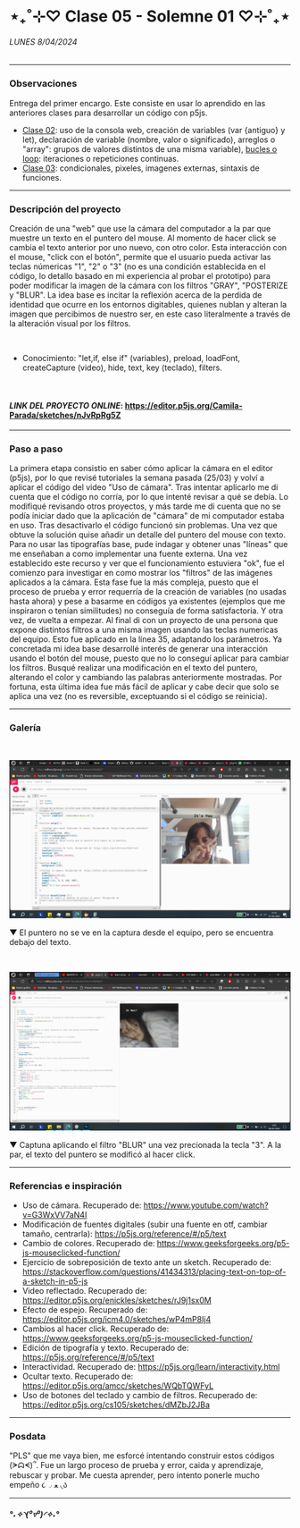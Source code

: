 # ⋆₊˚⊹♡ Clase 05 - Solemne 01 ♡⊹˚₊⋆
###### _LUNES 8/04/2024_

***
 
### Observaciones

<!---Recordar para programar "md" (markdown): 
- https://github.com/adam-p/markdown-here/wiki/Markdown-Cheatsheet 
- https://www.markdownguide.org/basic-syntax/--->
Entrega del primer encargo. Este consiste en usar lo aprendido en las anteriores clases para desarrollar un código con p5js.

- [Clase 02](https://github.com/disenoUDP/dis9034-2024-1/tree/main/clases/clase-02): uso de la consola web, creación de variables (var {antiguo} y let), declaración de variable (nombre, valor o significado), arreglos o "array": grupos de valores distintos de una misma variable), [bucles o loop](https://developer.mozilla.org/en-US/docs/Web/JavaScript/Guide/Loops_and_iteration): iteraciones o repeticiones continuas.
- [Clase 03](https://github.com/disenoUDP/dis9034-2024-1/tree/main/clases/clase-03): condicionales, pixeles, imagenes externas, sintaxis de funciones.

***
 
### Descripción del proyecto
Creación de una "web" que use la cámara del computador a la par que muestre un texto en el puntero del mouse. Al momento de hacer click se cambia el texto anterior por uno nuevo, con otro color. Esta interacción con el mouse, "click con el botón", permite que el usuario pueda activar las teclas númericas "1", "2" o "3" (no es una condición establecida en el código, lo detallo basado en mi experiencia al probar el prototipo) para poder modificar la imagen de la cámara con los filtros "GRAY", "POSTERIZE y "BLUR". La idea base es incitar la reflexión acerca de la perdida de identidad que ocurre en los entornos digitables, quienes nublan y alteran la imagen que percibimos de nuestro ser, en este caso literalmente a través de la alteración visual por los filtros.

<br>

- Conocimiento: "let,if, else if" (variables), preload, loadFont, createCapture (video), hide, text, key (teclado), filters.

<br>

#### *LINK DEL PROYECTO ONLINE*: https://editor.p5js.org/Camila-Parada/sketches/nJvRpRg5Z 

***

### Paso a paso

La primera etapa consistio en saber cómo aplicar la cámara en el editor (p5js), por lo que revisé tutoriales la semana pasada (25/03) y volví a aplicar el código del video "Uso de cámara". Tras intentar aplicarlo me di cuenta que el código no corría, por lo que intenté revisar a qué se debía. Lo modifiqué revisando otros proyectos, y más tarde me di cuenta que no se podía iniciar dado que la aplicación de "cámara" de mi computador estaba en uso. Tras desactivarlo el código funcionó sin problemas. Una vez que obtuve la solución quise añadir un detalle del puntero del mouse con texto. Para no usar las tipografías base, pude indagar y obtener unas "líneas" que me enseñaban a como implementar una fuente externa. Una vez establecido este recurso y ver que el funcionamiento estuviera "ok", fue el comienzo para investigar en como mostrar los "filtros" de las imágenes aplicados a la cámara. Esta fase fue la más compleja, puesto que el proceso de prueba y error requerría de la creación de variables (no usadas hasta ahora) y pese a basarme en códigos ya existentes (ejemplos que me inspiraron o tenían similitudes) no conseguía de forma satisfactoria. Y otra vez, de vuelta a empezar. Al final di con un proyecto de una persona que expone distintos filtros a una misma imagen usando las teclas numericas del equipo. Esto fue aplicado en la línea 35, adaptando los parámetros. Ya concretada mi idea base desarrollé interés de generar una interacción usando el botón del mouse, puesto que no lo conseguí aplicar para cambiar los filtros. Busqué realizar una modificación en el texto del puntero, alterando el color y cambiando las palabras anteriormente mostradas. Por fortuna, esta última idea fue más fácil de aplicar y cabe decir que solo se aplica una vez (no es reversible, exceptuando si el código se reinicia). 

***

### Galería
<br>

![primera etapa - resultado](./images/primera.etapa-resultado.png)

▼ El puntero no se ve en la captura desde el equipo, pero se encuentra debajo del texto.

<br>

![segunda etapa - resultado final](./images/segunda.etapa-resultado.final.png)

▼ Captuna aplicando el filtro "BLUR" una vez precionada la tecla "3". A la par, el texto del puntero se modificó al hacer click.

***

### Referencias e inspiración

- Uso de cámara. Recuperado de: https://www.youtube.com/watch?v=G3WxVV7aN4I
- Modificación de fuentes digitales (subir una fuente en otf, cambiar tamaño, centrarla): https://p5js.org/reference/#/p5/text
- Cambio de colores. Recuperado de: https://www.geeksforgeeks.org/p5-js-mouseclicked-function/
- Ejercicio de sobreposición de texto ante un sketch. Recuperado de: https://stackoverflow.com/questions/41434313/placing-text-on-top-of-a-sketch-in-p5-js
- Video reflectado. Recuperado de: https://editor.p5js.org/enickles/sketches/rJ9j1sx0M
- Efecto de espejo. Recuperado de: https://editor.p5js.org/icm4.0/sketches/wP4mP8Ij4
- Cambios al hacer click. Recuperado de: https://www.geeksforgeeks.org/p5-js-mouseclicked-function/
- Edición de tipografía y texto. Recuperado de: https://p5js.org/reference/#/p5/text
- Interactividad. Recuperado de: https://p5js.org/learn/interactivity.html
- Ocultar texto. Recuperado de: https://editor.p5js.org/amcc/sketches/WQbTQWFyL
- Uso de botones del teclado y cambio de filtros. Recuperado de: https://editor.p5js.org/cs105/sketches/dMZbJ2JBa

***
### Posdata

"PLS" que me vaya bien, me esforcé intentando construir estos códigos (ᗒᗣᗕ)՞. Fue un largo proceso de prueba y error, caida y aprendizaje, rebuscar y probar.
Me cuesta aprender, pero intento ponerle mucho empeño ૮◞ ﻌ ◟ა

***
 ##### *°˖✧◝(⁰▿⁰)◜✧˖°*
